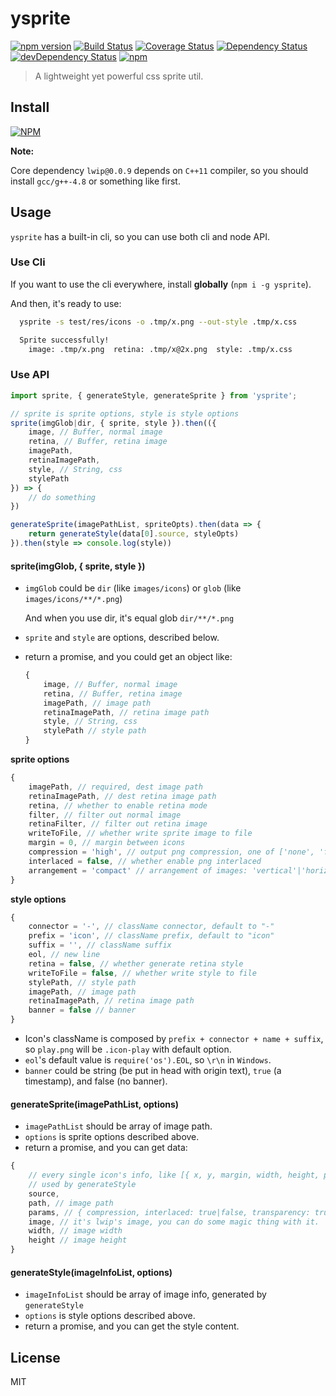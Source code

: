 # ysprite

[![npm version](https://badge.fury.io/js/ysprite.svg)](https://badge.fury.io/js/ysprite)
[![Build Status](https://travis-ci.org/creeperyang/ysprite.svg?branch=master)](https://travis-ci.org/creeperyang/ysprite)
[![Coverage Status](https://coveralls.io/repos/github/creeperyang/ysprite/badge.svg?branch=master)](https://coveralls.io/github/creeperyang/ysprite?branch=master)
[![Dependency Status](https://david-dm.org/creeperyang/ysprite.svg)](https://david-dm.org/creeperyang/ysprite)
[![devDependency Status](https://david-dm.org/creeperyang/ysprite/dev-status.svg)](https://david-dm.org/creeperyang/ysprite#info=devDependencies)
[![npm](https://img.shields.io/npm/dm/ysprite.svg)](https://www.npmjs.com/package/ysprite)

> A lightweight yet powerful css sprite util.

## Install

[![NPM](https://nodei.co/npm/ysprite.png?downloads=true&downloadRank=true&stars=true)](https://nodei.co/npm/ysprite/)

**Note:**

Core dependency `lwip@0.0.9` depends on `C++11` compiler, so you should install `gcc/g++-4.8` or something like first.

## Usage

`ysprite` has a built-in cli, so you can use both cli and node API.

### Use Cli

If you want to use the cli everywhere, install **globally** (`npm i -g ysprite`).

And then, it's ready to use:

```bash
  ysprite -s test/res/icons -o .tmp/x.png --out-style .tmp/x.css

  Sprite successfully!
    image: .tmp/x.png  retina: .tmp/x@2x.png  style: .tmp/x.css
```

### Use API

```js
import sprite, { generateStyle, generateSprite } from 'ysprite';

// sprite is sprite options, style is style options
sprite(imgGlob|dir, { sprite, style }).then(({
    image, // Buffer, normal image
    retina, // Buffer, retina image
    imagePath,
    retinaImagePath,
    style, // String, css
    stylePath
}) => {
    // do something
})

generateSprite(imagePathList, spriteOpts).then(data => {
    return generateStyle(data[0].source, styleOpts)
}).then(style => console.log(style))
```

#### sprite(imgGlob, { sprite, style })

- `imgGlob` could be `dir` (like `images/icons`) or `glob` (like `images/icons/**/*.png`)

    And when you use dir, it's equal glob `dir/**/*.png`

- `sprite` and `style` are options, described below.

- return a promise, and you could get an object like:

    ```js
    {
        image, // Buffer, normal image
        retina, // Buffer, retina image
        imagePath, // image path
        retinaImagePath, // retina image path
        style, // String, css
        stylePath // style path
    }
    ```

**sprite options**

```js
{
    imagePath, // required, dest image path
    retinaImagePath, // dest retina image path
    retina, // whether to enable retina mode
    filter, // filter out normal image
    retinaFilter, // filter out retina image
    writeToFile, // whether write sprite image to file
    margin = 0, // margin between icons
    compression = 'high', // output png compression, one of ['none', 'fast', 'high']
    interlaced = false, // whether enable png interlaced
    arrangement = 'compact' // arrangement of images: 'vertical'|'horizontal'|'compact'
}
```

**style options**

```js
{
    connector = '-', // className connector, default to "-"
    prefix = 'icon', // className prefix, default to "icon"
    suffix = '', // className suffix
    eol, // new line
    retina = false, // whether generate retina style
    writeToFile = false, // whether write style to file
    stylePath, // style path
    imagePath, // image path
    retinaImagePath, // retina image path
    banner = false // banner
}
```

- Icon's className is composed by `prefix + connector + name + suffix`, so `play.png` will be `.icon-play` with default option.
- `eol`'s default value is `require('os').EOL`, so `\r\n` in `Windows`.
- `banner` could be string (be put in head with origin text), `true` (a timestamp), and false (no banner).


#### generateSprite(imagePathList, options)

- `imagePathList` should be array of image path.
- `options` is sprite options described above.
- return a promise, and you can get data:

```js
{
    // every single icon's info, like [{ x, y, margin, width, height, path }],
    // used by generateStyle
    source,
    path, // image path
    params, // { compression, interlaced: true|false, transparency: true}
    image, // it's lwip's image, you can do some magic thing with it.
    width, // image width
    height // image height
}
```

#### generateStyle(imageInfoList, options)

- `imageInfoList` should be array of image info, generated by `generateStyle`
- `options` is style options described above.
- return a promise, and you can get the style content.

## License

MIT
